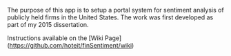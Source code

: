 The purpose of this app is to setup a portal system for sentiment analysis of publicly held firms
in the United States. The work was first developed as part of my 2015 dissertation.

Instructions available on the [Wiki Page] (https://github.com/hoteit/finSentiment/wiki)



